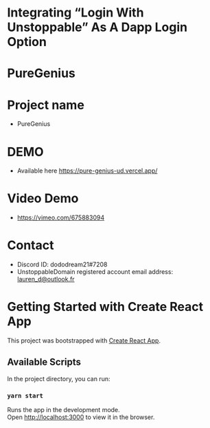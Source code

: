 # Integrating “Login With Unstoppable” As A Dapp Login Option
# PureGenius
# Project name
- PureGenius
  
# DEMO
- Available here https://pure-genius-ud.vercel.app/

# Video Demo
- https://vimeo.com/675883094

# Contact
- Discord ID: dododream21#7208
- UnstoppableDomain registered account email address: lauren_d@outlook.fr

# Getting Started with Create React App

This project was bootstrapped with [Create React App](https://github.com/facebook/create-react-app).

## Available Scripts

In the project directory, you can run:

### `yarn start`

Runs the app in the development mode.\
Open [http://localhost:3000](http://localhost:3000) to view it in the browser.

